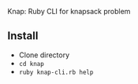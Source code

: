 Knap: Ruby CLI for knapsack problem

## Install
- Clone directory
- `cd knap`
- `ruby knap-cli.rb help`